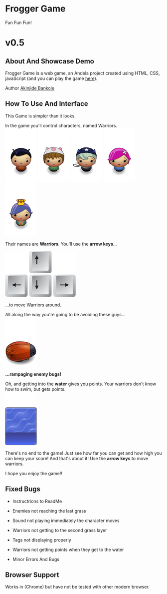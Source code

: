 Frogger Game
===============================

Fun Fun Fun!

# v0.5

## About And Showcase Demo
Frogger Game is a web game, an Andela project created using HTML, CSS, javaScript (and you can play the game [here](http://andela-abankole.github.io/frogger-game)).

Author [Akinjide Bankole](https://twitter.com/JideBhanks)


## How To Use And Interface
This Game is simpler than it looks.

In the game you'll control characters, named Warriors.  
![Warriors](images/char-boy.png)
![Warriors](images/char-cat-girl.png)
![Warriors](images/char-horn-girl.png)
![Warriors](images/char-pink-girl.png)
![Warriors](images/char-princess-girl.png)  

Their names are **Warriors**.  You'll use the **arrow keys**...  

![Arrow Keys](images/arrow_keys.png)  

...to move Warriors around. 

All along the way you're going to be avoiding these guys...  
![Enemy Bug](images/enemy-bug.png)  
**...rampaging enemy bugs!** 

Oh, and getting into the **water** gives you points.  Your warriors don't know how to swim, but gets points.  
![Water](images/water-block.png) 

There's no end to the game!  Just see how far you can get and how high you can keep your score! And that's about it!  Use the **arrow keys** to move warriors.

I hope you enjoy the game!!


## Fixed Bugs
- Instructrions to ReadMe

- Enemies not reaching the last grass

- Sound not playing immediately the character moves

- Warriors not getting to the second grass layer

- Tags not displaying properly

- Warriors not getting points when they get to the water

- Minor Errors And Bugs


## Browser Support
Works in (Chrome) but have not be tested with other modern browser.